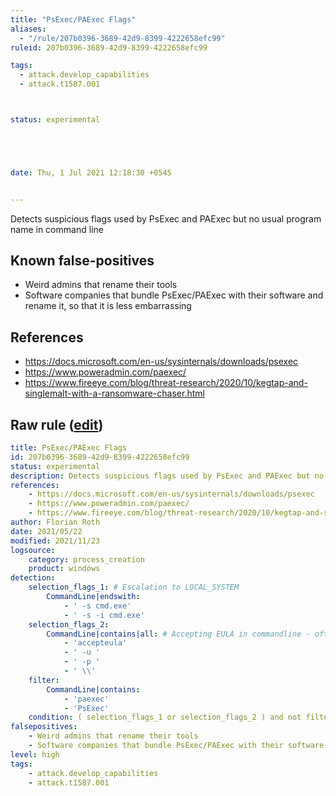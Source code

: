 ```yaml
---
title: "PsExec/PAExec Flags"
aliases:
  - "/rule/207b0396-3689-42d9-8399-4222658efc99"
ruleid: 207b0396-3689-42d9-8399-4222658efc99

tags:
  - attack.develop_capabilities
  - attack.t1587.001



status: experimental





date: Thu, 1 Jul 2021 12:18:30 +0545


---
```


Detects suspicious flags used by PsExec and PAExec but no usual program name in command line

<!--more-->


## Known false-positives

* Weird admins that rename their tools
* Software companies that bundle PsExec/PAExec with their software and rename it, so that it is less embarrassing



## References

* https://docs.microsoft.com/en-us/sysinternals/downloads/psexec
* https://www.poweradmin.com/paexec/
* https://www.fireeye.com/blog/threat-research/2020/10/kegtap-and-singlemalt-with-a-ransomware-chaser.html


## Raw rule ([edit](https://github.com/SigmaHQ/sigma/edit/master/rules/windows/process_creation/proc_creation_win_susp_psexex_paexec_flags.yml))
```yaml
title: PsExec/PAExec Flags 
id: 207b0396-3689-42d9-8399-4222658efc99
status: experimental
description: Detects suspicious flags used by PsExec and PAExec but no usual program name in command line
references:
    - https://docs.microsoft.com/en-us/sysinternals/downloads/psexec
    - https://www.poweradmin.com/paexec/
    - https://www.fireeye.com/blog/threat-research/2020/10/kegtap-and-singlemalt-with-a-ransomware-chaser.html
author: Florian Roth
date: 2021/05/22
modified: 2021/11/23
logsource:
    category: process_creation
    product: windows
detection:
    selection_flags_1: # Escalation to LOCAL_SYSTEM
        CommandLine|endswith: 
            - ' -s cmd.exe'
            - ' -s -i cmd.exe'
    selection_flags_2:
        CommandLine|contains|all: # Accepting EULA in commandline - often used in automated attacks
            - 'accepteula'
            - ' -u '
            - ' -p '
            - ' \\'
    filter:
        CommandLine|contains: 
            - 'paexec'
            - 'PsExec'
    condition: ( selection_flags_1 or selection_flags_2 ) and not filter
falsepositives:
    - Weird admins that rename their tools
    - Software companies that bundle PsExec/PAExec with their software and rename it, so that it is less embarrassing 
level: high
tags:
    - attack.develop_capabilities
    - attack.t1587.001
```
